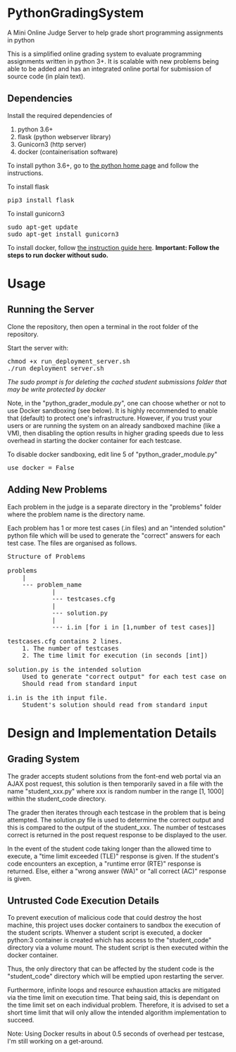 # PythonGradingSystem
A Mini Online Judge Server to help grade short programming assignments in python

This is a simplified online grading system to evaluate programming assignments written in python 3+. It is scalable with new problems being able to be added and has an integrated online portal for submission of source code (in plain text).

## Dependencies
Install the required dependencies of 
1. python 3.6+
2. flask (python webserver library)
3. Gunicorn3 (http server)
4. docker (containerisation software) 

To install python 3.6+, go to [the python home page](https://python.org) and follow the instructions.

To install flask
<pre>
pip3 install flask
</pre>
 
To install gunicorn3
<pre>
sudo apt-get update
sudo apt-get install gunicorn3
</pre>

To install docker, follow [the instruction guide here](https://www.digitalocean.com/community/tutorials/how-to-install-and-use-docker-on-ubuntu-18-04). **Important: Follow the steps to run docker without sudo.**

# Usage
## Running the Server
Clone the repository, then open a terminal in the root folder of the repository.

Start the server with:
<pre>
chmod +x run_deployment_server.sh
./run_deployment_server.sh
</pre>
*The sudo prompt is for deleting the cached student submissions folder that may be write protected by docker*

Note, in the "python_grader_module.py", one can choose whether or not to use Docker sandboxing (see below). It is highly recommended to enable that (default) to protect one's infrastructure. However, if you trust your users or are running the system on an already sandboxed machine (like a VM), then disabling the option results in higher grading speeds due to less overhead in starting the docker container for each testcase.

To disable docker sandboxing, edit line 5 of "python_grader_module.py"
<pre>
use_docker = False
</pre>

## Adding New Problems
Each problem in the judge is a separate directory in the "problems" folder where the problem name is the directory name.

Each problem has 1 or more test cases (.in files) and an "intended solution" python file which will be used to generate the "correct" answers for each  test case. The files are organised as follows.
<pre>
Structure of Problems

problems
	|
	--- problem_name
			|
			--- testcases.cfg
			|
			--- solution.py
			|
			--- i.in [for i in [1,number of test cases]]

testcases.cfg contains 2 lines.
	1. The number of testcases
	2. The time limit for execution (in seconds [int])

solution.py is the intended solution
	Used to generate "correct output" for each test case on the fly
	Should read from standard input

i.in is the ith input file.
	Student's solution should read from standard input
</pre>


# Design and Implementation Details
## Grading System
The grader accepts student solutions from the font-end web portal via an AJAX post request, this solution is then temporarily saved in a file with the name "student_xxx.py" where xxx is random number in the range [1, 1000] within the student_code directory. 

The grader then iterates through each testcase in the problem that is being attempted. The solution.py file is used to determine the correct output and this is compared to the output of the student_xxx. The number of testcases correct is returned in the post request response to be displayed to the user.

In the event of the student code taking longer than the allowed time to execute, a "time limit exceeded (TLE)" response is given. If the student's code encounters an exception, a "runtime error (RTE)" response is returned. Else, either a "wrong answer (WA)" or "all correct (AC)" response is given.

## Untrusted Code Execution Details
To prevent execution of malicious code that could destroy the host machine, this project uses docker containers to sandbox the execution of the student scripts. Whenver a student script is executed, a docker python:3 container is created which has access to the "student_code" directory via a volume mount. The student script is then executed within the docker container.

Thus, the only directory that can be affected by the student code is the "student_code" directory which will be emptied upon restarting the server.

Furthermore, infinite loops and resource exhaustion attacks are mitigated via the time limit on execution time. That being said, this is dependant on the time limit set on each individual problem. Therefore, it is advised to set a short time limit that will only allow the intended algorithm implementation to succeed.

Note: Using Docker results in about 0.5 seconds of overhead per testcase, I'm still working on a get-around.

